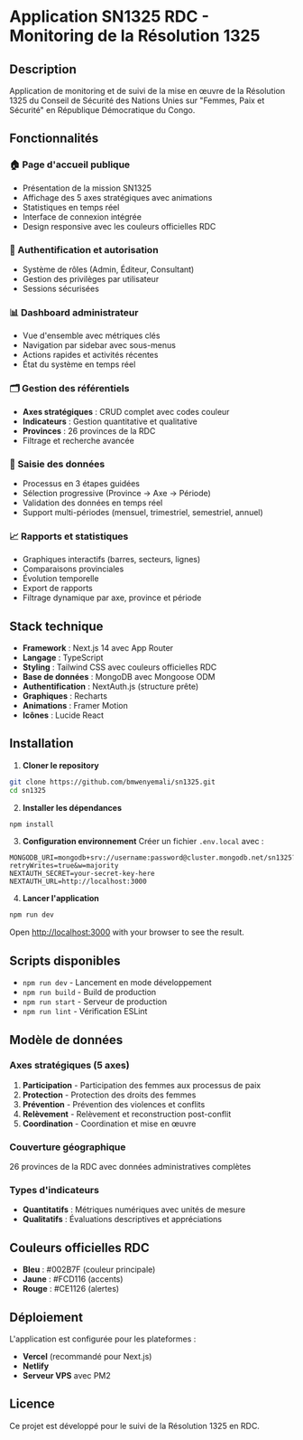 # Application SN1325 RDC - Monitoring de la Résolution 1325

## Description

Application de monitoring et de suivi de la mise en œuvre de la Résolution 1325 du Conseil de Sécurité des Nations Unies sur "Femmes, Paix et Sécurité" en République Démocratique du Congo.

## Fonctionnalités

### 🏠 Page d'accueil publique

- Présentation de la mission SN1325
- Affichage des 5 axes stratégiques avec animations
- Statistiques en temps réel
- Interface de connexion intégrée
- Design responsive avec les couleurs officielles RDC

### 🔐 Authentification et autorisation

- Système de rôles (Admin, Éditeur, Consultant)
- Gestion des privilèges par utilisateur
- Sessions sécurisées

### 📊 Dashboard administrateur

- Vue d'ensemble avec métriques clés
- Navigation par sidebar avec sous-menus
- Actions rapides et activités récentes
- État du système en temps réel

### 🗂️ Gestion des référentiels

- **Axes stratégiques** : CRUD complet avec codes couleur
- **Indicateurs** : Gestion quantitative et qualitative
- **Provinces** : 26 provinces de la RDC
- Filtrage et recherche avancée

### 📝 Saisie des données

- Processus en 3 étapes guidées
- Sélection progressive (Province → Axe → Période)
- Validation des données en temps réel
- Support multi-périodes (mensuel, trimestriel, semestriel, annuel)

### 📈 Rapports et statistiques

- Graphiques interactifs (barres, secteurs, lignes)
- Comparaisons provinciales
- Évolution temporelle
- Export de rapports
- Filtrage dynamique par axe, province et période

## Stack technique

- **Framework** : Next.js 14 avec App Router
- **Langage** : TypeScript
- **Styling** : Tailwind CSS avec couleurs officielles RDC
- **Base de données** : MongoDB avec Mongoose ODM
- **Authentification** : NextAuth.js (structure prête)
- **Graphiques** : Recharts
- **Animations** : Framer Motion
- **Icônes** : Lucide React

## Installation

1. **Cloner le repository**

```bash
git clone https://github.com/bmwenyemali/sn1325.git
cd sn1325
```

2. **Installer les dépendances**

```bash
npm install
```

3. **Configuration environnement**
   Créer un fichier `.env.local` avec :

```
MONGODB_URI=mongodb+srv://username:password@cluster.mongodb.net/sn1325?retryWrites=true&w=majority
NEXTAUTH_SECRET=your-secret-key-here
NEXTAUTH_URL=http://localhost:3000
```

4. **Lancer l'application**

```bash
npm run dev
```

Open [http://localhost:3000](http://localhost:3000) with your browser to see the result.

## Scripts disponibles

- `npm run dev` - Lancement en mode développement
- `npm run build` - Build de production
- `npm run start` - Serveur de production
- `npm run lint` - Vérification ESLint

## Modèle de données

### Axes stratégiques (5 axes)

1. **Participation** - Participation des femmes aux processus de paix
2. **Protection** - Protection des droits des femmes
3. **Prévention** - Prévention des violences et conflits
4. **Relèvement** - Relèvement et reconstruction post-conflit
5. **Coordination** - Coordination et mise en œuvre

### Couverture géographique

26 provinces de la RDC avec données administratives complètes

### Types d'indicateurs

- **Quantitatifs** : Métriques numériques avec unités de mesure
- **Qualitatifs** : Évaluations descriptives et appréciations

## Couleurs officielles RDC

- **Bleu** : #002B7F (couleur principale)
- **Jaune** : #FCD116 (accents)
- **Rouge** : #CE1126 (alertes)

## Déploiement

L'application est configurée pour les plateformes :

- **Vercel** (recommandé pour Next.js)
- **Netlify**
- **Serveur VPS** avec PM2

## Licence

Ce projet est développé pour le suivi de la Résolution 1325 en RDC.
